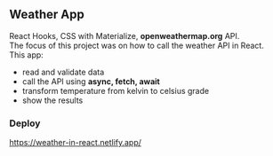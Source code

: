 ## Weather App

React Hooks, CSS with Materialize, **openweathermap.org** API.<br>
The focus of this project was on how to call the weather API in React.<br>
This app:

- read and validate data
- call the API using **async, fetch, await**
- transform temperature from kelvin to celsius grade
- show the results

### Deploy

https://weather-in-react.netlify.app/

